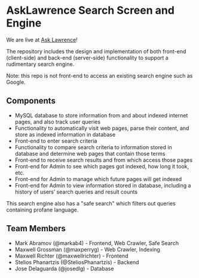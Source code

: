 # AskLawrence Search Screen and Engine

We are live at [Ask Lawrence](https://ask-lawrence.herokuapp.com)!

The repository includes the design and implementation of both front-end (client-side) and back-end (server-side) functionality
to support a rudimentary search engine.
 
Note: this repo is not front-end to access an existing search engine such as Google.

## Components
*  MySQL database to store information from and about indexed internet pages, and also track user queries
* Functionality to automatically visit web pages, parse their content, and store as indexed information in database
* Front-end to enter search criteria
* Functionality to compare search criteria to information stored in database and determine web pages that contain
those terms
* Front-end to receive search results and from which access those pages
* Front-end for Admin to see which pages got indexed, how long it took, etc.
* Front-end for Admin to manage which future pages will get indexed
* Front-end for Admin to view information stored in database, including a history of users’ search queries and result
counts

This search engine also has a "safe search" which filters out queries containing profane language.

## Team Members

* Mark Abramov (@markab4) - Frontend, Web Crawler, Safe Search
* Maxwell Grossman (@maxperryg) - Web Crawler, Indexing
* Maxwell Richter (@maxwellrichter) - Frontend
* Stelios Phanartzis (@SteliosPhanartzis) - Backend
* Jose Delaguarda (@josedlg) - Database
